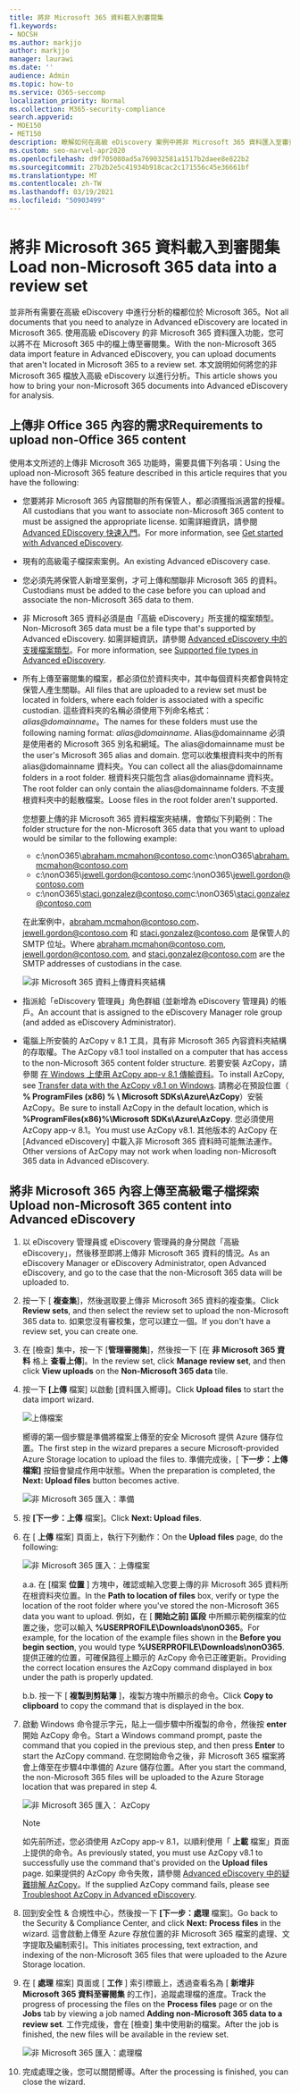 ```yaml
---
title: 將非 Microsoft 365 資料載入到審閱集
f1.keywords:
- NOCSH
ms.author: markjjo
author: markjjo
manager: laurawi
ms.date: ''
audience: Admin
ms.topic: how-to
ms.service: O365-seccomp
localization_priority: Normal
ms.collection: M365-security-compliance
search.appverid:
- MOE150
- MET150
description: 瞭解如何在高級 eDiscovery 案例中將非 Microsoft 365 資料匯入至審查集，以進行分析。
ms.custom: seo-marvel-apr2020
ms.openlocfilehash: d9f705080ad5a769032581a1517b2daee8e822b2
ms.sourcegitcommit: 27b2b2e5c41934b918cac2c171556c45e36661bf
ms.translationtype: MT
ms.contentlocale: zh-TW
ms.lasthandoff: 03/19/2021
ms.locfileid: "50903499"
---
```

# <a name="load-non-microsoft-365-data-into-a-review-set"></a><span data-ttu-id="b13b2-103">將非 Microsoft 365 資料載入到審閱集</span><span class="sxs-lookup"><span data-stu-id="b13b2-103">Load non-Microsoft 365 data into a review set</span></span>

<span data-ttu-id="b13b2-104">並非所有需要在高級 eDiscovery 中進行分析的檔都位於 Microsoft 365。</span><span class="sxs-lookup"><span data-stu-id="b13b2-104">Not all documents that you need to analyze in Advanced eDiscovery are located in Microsoft 365.</span></span> <span data-ttu-id="b13b2-105">使用高級 eDiscovery 的非 Microsoft 365 資料匯入功能，您可以將不在 Microsoft 365 中的檔上傳至審閱集。</span><span class="sxs-lookup"><span data-stu-id="b13b2-105">With the non-Microsoft 365 data import feature in Advanced eDiscovery, you can upload documents that aren't located in Microsoft 365 to a review set.</span></span> <span data-ttu-id="b13b2-106">本文說明如何將您的非 Microsoft 365 檔放入高級 eDiscovery 以進行分析。</span><span class="sxs-lookup"><span data-stu-id="b13b2-106">This article shows you how to bring your non-Microsoft 365 documents into Advanced eDiscovery for analysis.</span></span>

## <a name="requirements-to-upload-non-office-365-content"></a><span data-ttu-id="b13b2-107">上傳非 Office 365 內容的需求</span><span class="sxs-lookup"><span data-stu-id="b13b2-107">Requirements to upload non-Office 365 content</span></span>

<span data-ttu-id="b13b2-108">使用本文所述的上傳非 Microsoft 365 功能時，需要具備下列各項：</span><span class="sxs-lookup"><span data-stu-id="b13b2-108">Using the upload non-Microsoft 365 feature described in this article requires that you have the following:</span></span>

- <span data-ttu-id="b13b2-109">您要將非 Microsoft 365 內容關聯的所有保管人，都必須獲指派適當的授權。</span><span class="sxs-lookup"><span data-stu-id="b13b2-109">All custodians that you want to associate non-Microsoft 365 content to must be assigned the appropriate license.</span></span> <span data-ttu-id="b13b2-110">如需詳細資訊，請參閱 [Advanced EDiscovery 快速入門](get-started-with-advanced-ediscovery.md#step-1-verify-and-assign-appropriate-licenses)。</span><span class="sxs-lookup"><span data-stu-id="b13b2-110">For more information, see [Get started with Advanced eDiscovery](get-started-with-advanced-ediscovery.md#step-1-verify-and-assign-appropriate-licenses).</span></span>

- <span data-ttu-id="b13b2-111">現有的高級電子檔探索案例。</span><span class="sxs-lookup"><span data-stu-id="b13b2-111">An existing Advanced eDiscovery case.</span></span>

- <span data-ttu-id="b13b2-112">您必須先將保管人新增至案例，才可上傳和關聯非 Microsoft 365 的資料。</span><span class="sxs-lookup"><span data-stu-id="b13b2-112">Custodians must be added to the case before you can upload and associate the non-Microsoft 365 data to them.</span></span>

- <span data-ttu-id="b13b2-113">非 Microsoft 365 資料必須是由「高級 eDiscovery」所支援的檔案類型。</span><span class="sxs-lookup"><span data-stu-id="b13b2-113">Non-Microsoft 365 data must be a file type that's supported by Advanced eDiscovery.</span></span> <span data-ttu-id="b13b2-114">如需詳細資訊，請參閱 [Advanced eDiscovery 中的支援檔案類型](supported-filetypes-ediscovery20.md)。</span><span class="sxs-lookup"><span data-stu-id="b13b2-114">For more information, see [Supported file types in Advanced eDiscovery](supported-filetypes-ediscovery20.md).</span></span>

- <span data-ttu-id="b13b2-115">所有上傳至審閱集的檔案，都必須位於資料夾中，其中每個資料夾都會與特定保管人產生關聯。</span><span class="sxs-lookup"><span data-stu-id="b13b2-115">All files that are uploaded to a review set must be located in folders, where each folder is associated with a specific custodian.</span></span> <span data-ttu-id="b13b2-116">這些資料夾的名稱必須使用下列命名格式： *alias@domainname*。</span><span class="sxs-lookup"><span data-stu-id="b13b2-116">The names for these folders must use the following naming format: *alias@domainname*.</span></span> <span data-ttu-id="b13b2-117">Alias@domainname 必須是使用者的 Microsoft 365 別名和網域。</span><span class="sxs-lookup"><span data-stu-id="b13b2-117">The alias@domainname must be the user's Microsoft 365 alias and domain.</span></span> <span data-ttu-id="b13b2-118">您可以收集根資料夾中的所有 alias@domainname 資料夾。</span><span class="sxs-lookup"><span data-stu-id="b13b2-118">You can collect all the alias@domainname folders in a root folder.</span></span> <span data-ttu-id="b13b2-119">根資料夾只能包含 alias@domainname 資料夾。</span><span class="sxs-lookup"><span data-stu-id="b13b2-119">The root folder can only contain the alias@domainname folders.</span></span> <span data-ttu-id="b13b2-120">不支援根資料夾中的鬆散檔案。</span><span class="sxs-lookup"><span data-stu-id="b13b2-120">Loose files in the root folder aren't supported.</span></span>

   <span data-ttu-id="b13b2-121">您想要上傳的非 Microsoft 365 資料檔案夾結構，會類似下列範例：</span><span class="sxs-lookup"><span data-stu-id="b13b2-121">The folder structure for the non-Microsoft 365 data that you want to upload would be similar to the following example:</span></span>

   - <span data-ttu-id="b13b2-122">c:\nonO365\abraham.mcmahon@contoso.com</span><span class="sxs-lookup"><span data-stu-id="b13b2-122">c:\nonO365\abraham.mcmahon@contoso.com</span></span>
   - <span data-ttu-id="b13b2-123">c:\nonO365\jewell.gordon@contoso.com</span><span class="sxs-lookup"><span data-stu-id="b13b2-123">c:\nonO365\jewell.gordon@contoso.com</span></span>
   - <span data-ttu-id="b13b2-124">c:\nonO365\staci.gonzalez@contoso.com</span><span class="sxs-lookup"><span data-stu-id="b13b2-124">c:\nonO365\staci.gonzalez@contoso.com</span></span>

   <span data-ttu-id="b13b2-125">在此案例中，abraham.mcmahon@contoso.com、jewell.gordon@contoso.com 和 staci.gonzalez@contoso.com 是保管人的 SMTP 位址。</span><span class="sxs-lookup"><span data-stu-id="b13b2-125">Where abraham.mcmahon@contoso.com, jewell.gordon@contoso.com, and staci.gonzalez@contoso.com are the SMTP addresses of custodians in the case.</span></span>

   ![非 Microsoft 365 資料上傳資料夾結構](../media/3f2dde84-294e-48ea-b44b-7437bd25284c.png)

- <span data-ttu-id="b13b2-127">指派給「eDiscovery 管理員」角色群組 (並新增為 eDiscovery 管理員) 的帳戶。</span><span class="sxs-lookup"><span data-stu-id="b13b2-127">An account that is assigned to the eDiscovery Manager role group (and added as eDiscovery Administrator).</span></span>

- <span data-ttu-id="b13b2-128">電腦上所安裝的 AzCopy v 8.1 工具，具有非 Microsoft 365 內容資料夾結構的存取權。</span><span class="sxs-lookup"><span data-stu-id="b13b2-128">The AzCopy v8.1 tool installed on a computer that has access to the non-Microsoft 365 content folder structure.</span></span> <span data-ttu-id="b13b2-129">若要安裝 AzCopy，請參閱 [在 Windows 上使用 AzCopy app-v 8.1 傳輸資料](/previous-versions/azure/storage/storage-use-azcopy)。</span><span class="sxs-lookup"><span data-stu-id="b13b2-129">To install AzCopy, see [Transfer data with the AzCopy v8.1 on Windows](/previous-versions/azure/storage/storage-use-azcopy).</span></span> <span data-ttu-id="b13b2-130">請務必在預設位置（ **% ProgramFiles (x86) % \ Microsoft SDKs\Azure\AzCopy**）安裝 AzCopy。</span><span class="sxs-lookup"><span data-stu-id="b13b2-130">Be sure to install AzCopy in the default location, which is **%ProgramFiles(x86)%\Microsoft SDKs\Azure\AzCopy**.</span></span> <span data-ttu-id="b13b2-131">您必須使用 AzCopy app-v 8.1。</span><span class="sxs-lookup"><span data-stu-id="b13b2-131">You must use AzCopy v8.1.</span></span> <span data-ttu-id="b13b2-132">其他版本的 AzCopy 在 [Advanced eDiscovery] 中載入非 Microsoft 365 資料時可能無法運作。</span><span class="sxs-lookup"><span data-stu-id="b13b2-132">Other versions of AzCopy may not work when loading non-Microsoft 365 data in Advanced eDiscovery.</span></span>


## <a name="upload-non-microsoft-365-content-into-advanced-ediscovery"></a><span data-ttu-id="b13b2-133">將非 Microsoft 365 內容上傳至高級電子檔探索</span><span class="sxs-lookup"><span data-stu-id="b13b2-133">Upload non-Microsoft 365 content into Advanced eDiscovery</span></span>

1. <span data-ttu-id="b13b2-134">以 eDiscovery 管理員或 eDiscovery 管理員的身分開啟「高級 eDiscovery」，然後移至即將上傳非 Microsoft 365 資料的情況。</span><span class="sxs-lookup"><span data-stu-id="b13b2-134">As an eDiscovery Manager or eDiscovery Administrator, open Advanced eDiscovery, and go to the case that the non-Microsoft 365 data will be uploaded to.</span></span>  

2. <span data-ttu-id="b13b2-135">按一下 [ **複查集**]，然後選取要上傳非 Microsoft 365 資料的複查集。</span><span class="sxs-lookup"><span data-stu-id="b13b2-135">Click **Review sets**, and then select the review set to upload the non-Microsoft 365 data to.</span></span>  <span data-ttu-id="b13b2-136">如果您沒有審校集，您可以建立一個。</span><span class="sxs-lookup"><span data-stu-id="b13b2-136">If you don't have a review set, you can create one.</span></span> 
 
3. <span data-ttu-id="b13b2-137">在 [檢查] 集中，按一下 [**管理審閱集**]，然後按一下 [在 **非 Microsoft 365 資料** 格上 **查看上傳**]。</span><span class="sxs-lookup"><span data-stu-id="b13b2-137">In the review set, click **Manage review set**, and then click **View uploads** on the **Non-Microsoft 365 data** tile.</span></span>

4. <span data-ttu-id="b13b2-138">按一下 **[上傳** 檔案] 以啟動 [資料匯入嚮導]。</span><span class="sxs-lookup"><span data-stu-id="b13b2-138">Click **Upload files** to start the data import wizard.</span></span>

   ![上傳檔案](../media/574f4059-4146-4058-9df3-ec97cf28d7c7.png)

   <span data-ttu-id="b13b2-140">嚮導的第一個步驟是準備將檔案上傳至的安全 Microsoft 提供 Azure 儲存位置。</span><span class="sxs-lookup"><span data-stu-id="b13b2-140">The first step in the wizard prepares a secure Microsoft-provided Azure Storage location to upload the files to.</span></span>  <span data-ttu-id="b13b2-141">準備完成後，[ **下一步：上傳檔案]** 按鈕會變成作用中狀態。</span><span class="sxs-lookup"><span data-stu-id="b13b2-141">When the preparation is completed, the **Next: Upload files** button becomes active.</span></span>

   ![非 Microsoft 365 匯入：準備](../media/0670a347-a578-454a-9b3d-e70ef47aec57.png)
 
5. <span data-ttu-id="b13b2-143">按 **[下一步：上傳** 檔案]。</span><span class="sxs-lookup"><span data-stu-id="b13b2-143">Click **Next: Upload files**.</span></span>

6. <span data-ttu-id="b13b2-144">在 [ **上傳** 檔案] 頁面上，執行下列動作：</span><span class="sxs-lookup"><span data-stu-id="b13b2-144">On the **Upload files** page, do the following:</span></span>

   ![非 Microsoft 365 匯入：上傳檔案](../media/3ea53b5d-7f9b-4dfc-ba63-90a38c14d41a.png)

   <span data-ttu-id="b13b2-146">a.</span><span class="sxs-lookup"><span data-stu-id="b13b2-146">a.</span></span> <span data-ttu-id="b13b2-147">在 [檔案 **位置** ] 方塊中，確認或輸入您要上傳的非 Microsoft 365 資料所在根資料夾位置。</span><span class="sxs-lookup"><span data-stu-id="b13b2-147">In the **Path to location of files** box, verify or type the location of the root folder where you've stored the non-Microsoft 365 data you want to upload.</span></span> <span data-ttu-id="b13b2-148">例如，在 [ **開始之前] 區段** 中所顯示範例檔案的位置之後，您可以輸入 **%USERPROFILE\Downloads\nonO365**。</span><span class="sxs-lookup"><span data-stu-id="b13b2-148">For example, for the location of the example files shown in the **Before you begin section**, you would type **%USERPROFILE\Downloads\nonO365**.</span></span> <span data-ttu-id="b13b2-149">提供正確的位置，可確保路徑上顯示的 AzCopy 命令已正確更新。</span><span class="sxs-lookup"><span data-stu-id="b13b2-149">Providing the correct location ensures the AzCopy command displayed in box under the path is properly updated.</span></span>

   <span data-ttu-id="b13b2-150">b.</span><span class="sxs-lookup"><span data-stu-id="b13b2-150">b.</span></span> <span data-ttu-id="b13b2-151">按一下 [ **複製到剪貼簿** ]，複製方塊中所顯示的命令。</span><span class="sxs-lookup"><span data-stu-id="b13b2-151">Click **Copy to clipboard** to copy the command that is displayed in the box.</span></span>

7. <span data-ttu-id="b13b2-152">啟動 Windows 命令提示字元，貼上一個步驟中所複製的命令，然後按 **enter** 開始 AzCopy 命令。</span><span class="sxs-lookup"><span data-stu-id="b13b2-152">Start a Windows command prompt, paste the command that you copied in the previous step, and then press **Enter** to start the AzCopy command.</span></span>  <span data-ttu-id="b13b2-153">在您開始命令之後，非 Microsoft 365 檔案將會上傳至在步驟4中準備的 Azure 儲存位置。</span><span class="sxs-lookup"><span data-stu-id="b13b2-153">After you start the command, the non-Microsoft 365 files will be uploaded to the Azure Storage location that was prepared in step 4.</span></span>

   ![非 Microsoft 365 匯入： AzCopy](../media/504e2dbe-f36f-4f36-9b08-04aea85d8250.png)

   > [!NOTE]
   > <span data-ttu-id="b13b2-155">如先前所述，您必須使用 AzCopy app-v 8.1，以順利使用「 **上載** 檔案」頁面上提供的命令。</span><span class="sxs-lookup"><span data-stu-id="b13b2-155">As previously stated, you must use AzCopy v8.1 to successfully use the command that's provided on the **Upload files** page.</span></span> <span data-ttu-id="b13b2-156">如果提供的 AzCopy 命令失敗，請參閱 [Advanced eDiscovery 中的疑難排解 AzCopy](troubleshooting-azcopy.md)。</span><span class="sxs-lookup"><span data-stu-id="b13b2-156">If the supplied AzCopy command fails, please see [Troubleshoot AzCopy in Advanced eDiscovery](troubleshooting-azcopy.md).</span></span>

8. <span data-ttu-id="b13b2-157">回到安全性 & 合規性中心，然後按一下 **[下一步：處理** 檔案]。</span><span class="sxs-lookup"><span data-stu-id="b13b2-157">Go back to the Security & Compliance Center, and click **Next: Process files** in the wizard.</span></span>  <span data-ttu-id="b13b2-158">這會啟動上傳至 Azure 存放位置的非 Microsoft 365 檔案的處理、文字提取及編制索引。</span><span class="sxs-lookup"><span data-stu-id="b13b2-158">This initiates processing, text extraction, and indexing of the non-Microsoft 365 files that were uploaded to the Azure Storage location.</span></span>  

9. <span data-ttu-id="b13b2-159">在 [ **處理** 檔案] 頁面或 [ **工作** ] 索引標籤上，透過查看名為 [ **新增非 Microsoft 365 資料至審閱集** 的工作]，追蹤處理檔的進度。</span><span class="sxs-lookup"><span data-stu-id="b13b2-159">Track the progress of processing the files on the **Process files** page or on the **Jobs** tab by viewing a job named **Adding non-Microsoft 365 data to a review set**.</span></span>  <span data-ttu-id="b13b2-160">工作完成後，會在 [檢查] 集中使用新的檔案。</span><span class="sxs-lookup"><span data-stu-id="b13b2-160">After the job is finished, the new files will be available in the review set.</span></span>

   ![非 Microsoft 365 匯入：處理檔](../media/218b1545-416a-4a9f-9b25-3b70e8508f67.png)

10. <span data-ttu-id="b13b2-162">完成處理之後，您可以關閉嚮導。</span><span class="sxs-lookup"><span data-stu-id="b13b2-162">After the processing is finished, you can close the wizard.</span></span>